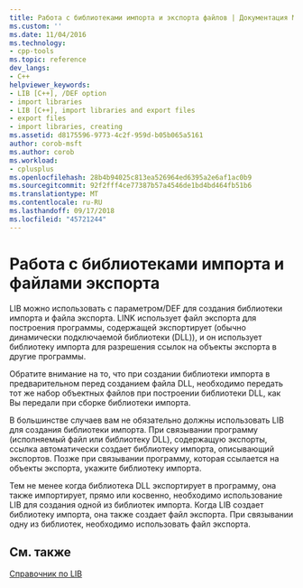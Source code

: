 ```yaml
---
title: Работа с библиотеками импорта и экспорта файлов | Документация Майкрософт
ms.custom: ''
ms.date: 11/04/2016
ms.technology:
- cpp-tools
ms.topic: reference
dev_langs:
- C++
helpviewer_keywords:
- LIB [C++], /DEF option
- import libraries
- LIB [C++], import libraries and export files
- export files
- import libraries, creating
ms.assetid: d8175596-9773-4c2f-959d-b05b065a5161
author: corob-msft
ms.author: corob
ms.workload:
- cplusplus
ms.openlocfilehash: 28b4b94025c813ea526964ed6395a2e6af1ac0b9
ms.sourcegitcommit: 92f2fff4ce77387b57a4546de1bd4bd464fb51b6
ms.translationtype: MT
ms.contentlocale: ru-RU
ms.lasthandoff: 09/17/2018
ms.locfileid: "45721244"
---
```

# <a name="working-with-import-libraries-and-export-files"></a>Работа с библиотеками импорта и файлами экспорта

LIB можно использовать с параметром/DEF для создания библиотеки импорта и файла экспорта. LINK использует файл экспорта для построения программы, содержащей экспортирует (обычно динамически подключаемой библиотеки (DLL)), и он использует библиотеку импорта для разрешения ссылок на объекты экспорта в другие программы.

Обратите внимание на то, что при создании библиотеки импорта в предварительном перед созданием файла DLL, необходимо передать тот же набор объектных файлов при построении библиотеки DLL, как Вы передали при сборке библиотеки импорта.

В большинстве случаев вам не обязательно должны использовать LIB для создания библиотеки импорта. При связывании программу (исполняемый файл или библиотеку DLL), содержащую экспорты, ссылка автоматически создает библиотеку импорта, описывающий экспортов. Позже при связывании программу, которая ссылается на объекты экспорта, укажите библиотеку импорта.

Тем не менее когда библиотека DLL экспортирует в программу, она также импортирует, прямо или косвенно, необходимо использование LIB для создания одной из библиотек импорта. Когда LIB создает библиотеку импорта, она также создает файл экспорта. При связывании одну из библиотек, необходимо использовать файл экспорта.

## <a name="see-also"></a>См. также

[Справочник по LIB](../../build/reference/lib-reference.md)